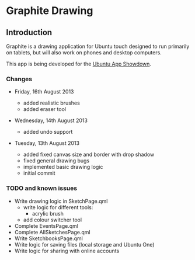 Graphite Drawing
================

Introduction
------------

Graphite is a drawing application for Ubuntu touch designed to run primarily on tablets, but will also work on phones and desktop computers.

This app is being developed for the [Ubuntu App Showdown](http://developer.ubuntu.com/showdown/).

### Changes ###

* Friday, 16th August 2013
    + added realistic brushes
    + added eraser tool

* Wednesday, 14th August 2013
    + added undo support

* Tuesday, 13th August 2013
    + added fixed canvas size and border with drop shadow
    + fixed general drawing bugs
    + implemented basic drawing logic
    + initial commit

### TODO and known issues ###

* Write drawing logic in SketchPage.qml
    + write logic for different tools:
        * acrylic brush
    + add colour switcher tool
* Complete EventsPage.qml
* Complete AllSketchesPage.qml
* Write SketchbooksPage.qml
* Write logic for saving files (local storage and Ubuntu One)
* Write logic for sharing with online accounts
